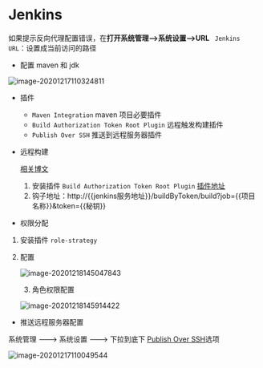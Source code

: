 # Jenkins

如果提示反向代理配置错误，在**打开系统管理-->系统设置-->URL** ` Jenkins URL`：设置成当前访问的路径

- 配置 maven 和 jdk

![image-20201217110324811](/images/shell/image-20201217110249305.png)

- 插件

  - `Maven Integration` maven 项目必要插件
  - `Build Authorization Token Root Plugin` 远程触发构建插件
  - `Publish Over SSH` 推送到远程服务器插件

- 远程构建

  [相关博文](https://www.cnblogs.com/Rocky_/p/8297260.html)

  1. 安装插件 `Build Authorization Token Root Plugin` [插件地址](https://github.com/jenkinsci/build-token-root-plugin)
  2. 钩子地址：http://{{jenkins服务地址}}/buildByToken/build?job={{项目名称}}&token={{秘钥}}

- 权限分配

1. 安装插件 `role-strategy`

2. 配置

   ![image-20201218145047843](/images/shell/image-20201218145047843.png)

   3. 角色权限配置

   ![image-20201218145914422](/images/shell/image-20201218145914422.png)

- 推送远程服务器配置

系统管理 ---> 系统设置 ---> 下拉到底下 [Publish Over SSH](http://wiki.jenkins-ci.org/display/JENKINS/Publish+Over+SSH+Plugin)选项

![image-20201217110049544](/images/shell/image-20201217105713982.png)
